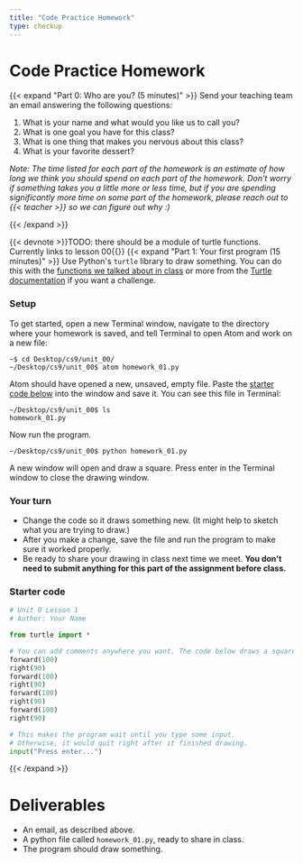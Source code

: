```yaml
---
title: "Code Practice Homework"
type: checkup
---
```


# Code Practice Homework

{{< expand "Part 0: Who are you? (5 minutes)" >}}
Send your teaching team an email answering the following questions:

1. What is your name and what would you like us to call you?
2. What is one goal you have for this class?
3. What is one thing that makes you nervous about this class?
4. What is your favorite dessert?

*Note: The time listed for each part of the homework is an estimate of how long we think you should spend on each part of the homework. Don't worry if something takes you a little more or less time, but if you are spending significantly more time on some part of the homework, please reach out to {{< teacher >}} so we can figure out why :)*

{{< /expand >}}

{{< devnote >}}TODO: there should be a module of turtle functions. Currently
links to lesson 00{{</devnote>}}
{{< expand "Part 1: Your first program (15 minutes)" >}}
Use Python's `turtle` library to draw something. You can do this with the [functions we talked about in class](../../lessons/lesson00) or more from the [Turtle documentation](https://docs.python.org/3.7/library/turtle.html) if you want a challenge.

### Setup
To get started, open a new Terminal window, navigate to the directory where your homework is saved, and tell Terminal to open Atom and work on a new file:

```shell
~$ cd Desktop/cs9/unit_00/
~/Desktop/cs9/unit_00$ atom homework_01.py
```

Atom should have opened a new, unsaved, empty file. Paste the [starter code below](#starter-code) into the window and save it. You can see this file in Terminal:

```shell
~/Desktop/cs9/unit_00$ ls
homework_01.py
```

Now run the program.

```shell
~/Desktop/cs9/unit_00$ python homework_01.py
```

A new window will open and draw a square. Press enter in
the Terminal window to close the drawing window.

### Your turn

- Change the code so it draws something new. (It might help to sketch what you are trying to draw.)
- After you make a change, save the file and run the program to make sure it worked properly.
- Be ready to share your drawing in class next time we meet. **You don't need to submit anything for this part of the assignment before class.**


### Starter code

```python
# Unit 0 Lesson 1
# Author: Your Name

from turtle import *

# You can add comments anywhere you want. The code below draws a square.
forward(100)
right(90)
forward(100)
right(90)
forward(100)
right(90)
forward(100)
right(90)

# This makes the program wait until you type some input.
# Otherwise, it would quit right after it finished drawing.
input("Press enter...")
```


{{< /expand >}}

# Deliverables

- An email, as described above.
- A python file called `homework_01.py`, ready to share in class.
- The program should draw something.
